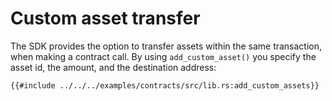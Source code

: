# Custom asset transfer

<!-- This section should explain the `add_custom_asset()` method -->
<!-- transfer:example:start -->
The SDK provides the option to transfer assets within the same transaction, when making a contract call. By using `add_custom_asset()` you specify the asset id, the amount, and the destination address:
<!-- transfer:example:end -->

```rust,ignore
{{#include ../../../examples/contracts/src/lib.rs:add_custom_assets}}
```
